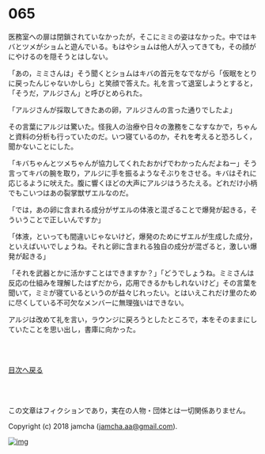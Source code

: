 # 065

医務室への扉は閉鎖されていなかったが，そこにミミの姿はなかった。中ではキバとツメがショムと遊んでいる。もはやショムは他人が入ってきても，その顔がにやけるのを隠そうとはしない。  

「あの，ミミさんは」そう聞くとショムはキバの首元をなでながら「仮眠をとりに戻ったんじゃないかしら」と笑顔で答えた。礼を言って退室しようとすると，「そうだ，アルジさん」と呼びとめられた。  

「アルジさんが採取してきたあの卵，アルジさんの言った通りでしたよ」  

その言葉にアルジは驚いた。怪我人の治療や日々の激務をこなすなかで，ちゃんと資料の分析も行っていたのだ。いつ寝ているのか，それを考えると恐ろしく，聞かないことにした。  

「キバちゃんとツメちゃんが協力してくれたおかげでわかったんだよねー」そう言ってキバの腕を取り，アルジに手を振るようなそぶりをさせる。キバはそれに応じるように吠えた。腹に響くほどの大声にアルジはうろたえる。どれだけ小柄でもこいつはあの裂掌獣ザエルなのだ。  

「では，あの卵に含まれる成分がザエルの体液と混ざることで爆発が起きる，そういうことで正しいんですか」  

「体液，といっても間違いじゃないけど，爆発のためにザエルが生成した成分，といえばいいでしょうね。それと卵に含まれる独自の成分が混ざると，激しい爆発が起きる」  

「それを武器とかに活かすことはできますか？」「どうでしょうね。ミミさんは反応の仕組みを理解したはずだから，応用できるかもしれないけど」その言葉を聞いて，ミミが寝ているというのが益々じれったい。とはいえこれだけ里のために尽くしている不可欠なメンバーに無理強いはできない。  

アルジは改めて礼を言い，ラウンジに戻ろうとしたところで，本をそのままにしていたことを思い出し，書庫に向かった。  

<br>  
<br>  

[目次へ戻る](https://github.com/jamcha-aa/OblivionReports/blob/master/README.md)  

<br>  
<br>  

この文章はフィクションであり，実在の人物・団体とは一切関係ありません。  

Copyright (c) 2018 jamcha (jamcha.aa@gmail.com).  

[![img](http://i.creativecommons.org/l/by-nc-sa/4.0/88x31.png)](http://creativecommons.org/licenses/by-nc-sa/4.0/deed)